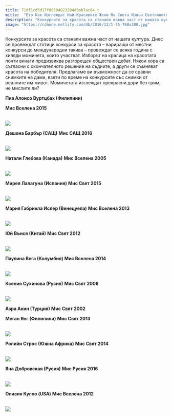 ```yaml
---
title: 71df1cd5d17fd8504823204d9ab7ac64_t
mitle:  "Ето Как Изглеждат Най-Красивите Жени На Света Извън Светлините На Прожекторите!"
description: "Конкурсите за красота са станали важна част от нашата култура. Днес се провеждат стотици конкурси за красота - вариращи от местни конкурси до международни такива -"
image: "https://cdnone.netlify.com/db/2016/12/1-75-760x380.jpg"
---
```


 <p>Конкурсите за красота са станали важна част от нашата култура. Днес се провеждат стотици конкурси за красота – вариращи от местни конкурси до международни такива – провеждат се всяка година с хиляди момичета, които участват. Изборът на кралица на красотата почти винаги предизвиква разгорещен обществен дебат. Някои хора са съгласни с окончателното решение на съдиите, а други се съмняват красота на победителя. Предлагаме ви възможност да се сравни снимките на дами, взети по време на конкурсите със снимки от реалните им живот. Момичетата изглеждат прекрасни дори без грим, не мислите ли?</p>      <p><strong>Пиа Алонсо Вуртцбах (Филипини)</strong></p> <p><strong>Мис Вселена 2015</strong></p> <p> <br/><img src="https://cdnone.netlify.com/db/2016/12/1-75-760x380.jpg"/><br/></p>      <p><strong>Дешона Барбър (САЩ)</strong> <strong>Мис САЩ 2016</strong></p> <p> <br/><img src="https://cdnone.netlify.com/db/2016/12/2-53-760x495.jpg"/><br/></p> <p><strong>Натали Глебова (Канада)</strong> <strong>Мис Вселена 2005</strong></p> <p> <br/><img src="https://cdnone.netlify.com/db/2016/12/3-75-760x474.jpg"/><br/></p>      <p><strong>Мирея Лалагуна (Испания)</strong> <strong>Мис Свят 2015</strong></p> <p> <br/><img src="https://cdnone.netlify.com/db/2016/12/4-74-760x461.jpg"/><br/></p> <p><strong>Мария Габриела Ислер (Венецуела)</strong> <strong>Мис Вселена 2013</strong></p> <p> <br/><img src="https://cdnone.netlify.com/db/2016/12/5-72-760x545.jpg"/><br/></p> <p><strong>Юй Вънся (Китай)</strong> <strong>Мис Свят 2012</strong></p> <p> <br/><img src="https://cdnone.netlify.com/db/2016/12/6-70-760x429.jpg"/><br/></p>      <p><strong>Паулина Вега (Колумбия)</strong> <strong>Мис Вселена 2014</strong></p> <p> <br/><img src="https://cdnone.netlify.com/db/2016/12/7-65-760x515.jpg"/><br/></p> <p><strong>Ксения Сухинова (Русия)</strong> <strong>Мис Свят 2008</strong></p> <p> <br/><img src="https://cdnone.netlify.com/db/2016/12/8-61-760x502.jpg"/><br/></p>      <p><strong>Азра Акин (Турция)</strong> <strong>Мис Свят 2002</strong></p> <p><strong>Меган Янг (Филипини)</strong> <strong>Мис Свят 2013</strong></p> <p> <br/><img src="https://cdnone.netlify.com/db/2016/12/10-57-760x502.jpg"/><br/></p> <p><strong>Ролийн Строс (Южна Африка)</strong> <strong>Мис Свят 2014</strong></p> <p> <br/><img src="https://cdnone.netlify.com/db/2016/12/11-50-760x415.jpg"/><br/></p> <p><strong>Яна Добровская (Русия)</strong> <strong>Мис Русия 2016</strong></p> <p> <br/><img src="https://cdnone.netlify.com/db/2016/12/12-44-760x439.jpg"/><br/></p> <p><strong>Оливия Кулпо (USA)</strong> <strong>Мис Вселена 2012</strong></p> <p> <br/><img src="https://cdnone.netlify.com/db/2016/12/13-39-760x536.jpg"/><br/></p>       